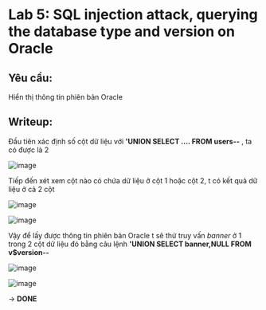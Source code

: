 # Lab 5: SQL injection attack, querying the database type and version on Oracle

## Yêu cầu: 

Hiển thị thông tin phiên bản Oracle

## Writeup: 

Đầu tiên xác định số cột dữ liệu với **'UNION SELECT .... FROM users--** , ta có được là 2 

![image](https://user-images.githubusercontent.com/72268643/147381893-ac5f66df-a404-4e3c-aa75-a85bba17ca33.png)


Tiếp đến xét xem cột nào có chứa dữ liệu ở cột 1 hoặc cột 2, t có kết quả dữ liệu ở cả 2 cột

![image](https://user-images.githubusercontent.com/72268643/147381913-b995faec-5796-4586-85fa-6d8d0adea409.png)

![image](https://user-images.githubusercontent.com/72268643/147381942-126aac6a-4b48-46a0-925a-bc572175a13d.png)

Vậy để lấy được thông tin phiên bản Oracle t sẽ thử truy vấn *banner* ở 1 trong 2 cột dữ liệu đó bằng câu lệnh 	**'UNION SELECT banner,NULL FROM v$version--**

![image](https://user-images.githubusercontent.com/72268643/147382014-ce175b32-b1ed-41b4-b510-4818d85681dd.png)

![image](https://user-images.githubusercontent.com/72268643/147382026-c13c5b51-05d6-48ec-9a09-21c15fb004ba.png)

-> **DONE**
